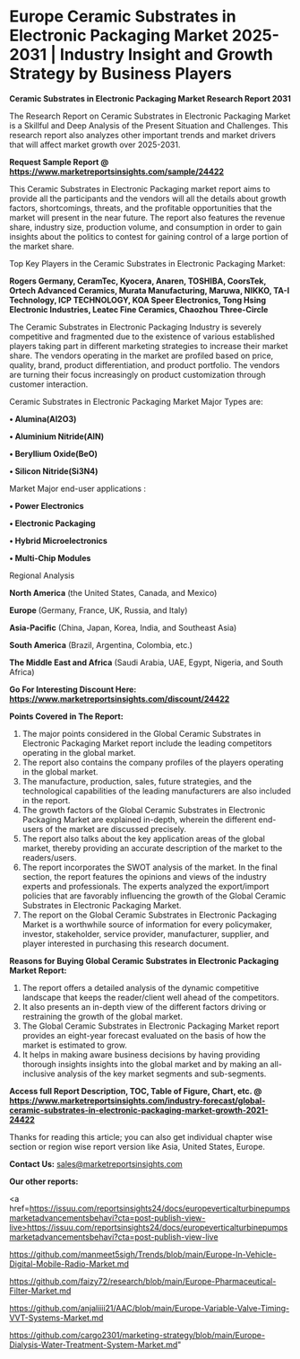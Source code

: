 # Europe Ceramic Substrates in Electronic Packaging Market 2025-2031 | Industry Insight and Growth Strategy by Business Players

<strong>Ceramic Substrates in Electronic Packaging Market Research Report 2031</strong>

The Research Report on Ceramic Substrates in Electronic Packaging Market is a Skillful and Deep Analysis of the Present Situation and Challenges. This research report also analyzes other important trends and market drivers that will affect market growth over 2025-2031.

<strong>Request Sample Report @ <a href=https://www.marketreportsinsights.com/sample/24422>https://www.marketreportsinsights.com/sample/24422</a></strong>

This Ceramic Substrates in Electronic Packaging market report aims to provide all the participants and the vendors will all the details about growth factors, shortcomings, threats, and the profitable opportunities that the market will present in the near future. The report also features the revenue share, industry size, production volume, and consumption in order to gain insights about the politics to contest for gaining control of a large portion of the market share.

Top Key Players in the Ceramic Substrates in Electronic Packaging Market:

<strong>Rogers Germany, CeramTec, Kyocera, Anaren, TOSHIBA, CoorsTek, Ortech Advanced Ceramics, Murata Manufacturing, Maruwa, NIKKO, TA-I Technology, ICP TECHNOLOGY, KOA Speer Electronics, Tong Hsing Electronic Industries, Leatec Fine Ceramics, Chaozhou Three-Circle</strong>

The Ceramic Substrates in Electronic Packaging Industry is severely competitive and fragmented due to the existence of various established players taking part in different marketing strategies to increase their market share. The vendors operating in the market are profiled based on price, quality, brand, product differentiation, and product portfolio. The vendors are turning their focus increasingly on product customization through customer interaction.

Ceramic Substrates in Electronic Packaging Market Major Types are:

<strong>• Alumina(Al2O3)

• Aluminium Nitride(AlN)

• Beryllium Oxide(BeO)

• Silicon Nitride(Si3N4)</strong>

Market Major end-user applications :

<strong>• Power Electronics

• Electronic Packaging

• Hybrid Microelectronics

• Multi-Chip Modules</strong>

Regional Analysis

</u><strong><b>North America</b></strong> (the United States, Canada, and Mexico)

<strong><b>Europe </b></strong>(Germany, France, UK, Russia, and Italy)

<strong><b>Asia-Pacific</b></strong> (China, Japan, Korea, India, and Southeast Asia)

<strong><b>South America</b></strong> (Brazil, Argentina, Colombia, etc.)

<strong><b>The Middle East and Africa</b></strong> (Saudi Arabia, UAE, Egypt, Nigeria, and South Africa)

<strong>Go For Interesting Discount Here: <a href=https://www.marketreportsinsights.com/discount/24422>https://www.marketreportsinsights.com/discount/24422</a></strong>

<strong>Points Covered in The Report:</strong>
<ol>
  <li>The major points considered in the Global Ceramic Substrates in Electronic Packaging Market report include the leading competitors operating in the global market.</li>
  <li>The report also contains the company profiles of the players operating in the global market.</li>
  <li>The manufacture, production, sales, future strategies, and the technological capabilities of the leading manufacturers are also included in the report.</li>
  <li>The growth factors of the Global Ceramic Substrates in Electronic Packaging Market are explained in-depth, wherein the different end-users of the market are discussed precisely.</li>
  <li>The report also talks about the key application areas of the global market, thereby providing an accurate description of the market to the readers/users.</li>
  <li>The report incorporates the SWOT analysis of the market. In the final section, the report features the opinions and views of the industry experts and professionals. The experts analyzed the export/import policies that are favorably influencing the growth of the Global Ceramic Substrates in Electronic Packaging Market.</li>
  <li>The report on the Global Ceramic Substrates in Electronic Packaging Market is a worthwhile source of information for every policymaker, investor, stakeholder, service provider, manufacturer, supplier, and player interested in purchasing this research document.</li>
</ol>
<strong>Reasons for Buying Global Ceramic Substrates in Electronic Packaging Market Report:</strong>

<ol>
  <li>The report offers a detailed analysis of the dynamic competitive landscape that keeps the reader/client well ahead of the competitors.</li>
  <li>It also presents an in-depth view of the different factors driving or restraining the growth of the global market.</li>
  <li>The Global Ceramic Substrates in Electronic Packaging Market report provides an eight-year forecast evaluated on the basis of how the market is estimated to grow.</li>
  <li>It helps in making aware business decisions by having providing thorough insights insights into the global market and by making an all-inclusive analysis of the key market segments and sub-segments.</li>
</ol>
<strong>Access full Report Description, TOC, Table of Figure, Chart, etc. @ <a href=https://www.marketreportsinsights.com/industry-forecast/global-ceramic-substrates-in-electronic-packaging-market-growth-2021-24422>https://www.marketreportsinsights.com/industry-forecast/global-ceramic-substrates-in-electronic-packaging-market-growth-2021-24422</a></strong>


Thanks for reading this article; you can also get individual chapter wise section or region wise report version like Asia, United States, Europe.

<strong>Contact Us:</strong>
sales@marketreportsinsights.com

<strong>Our other reports:</strong>

<a href=https://issuu.com/reportsinsights24/docs/europeverticalturbinepumpsmarketadvancementsbehavi?cta=post-publish-view-live>https://issuu.com/reportsinsights24/docs/europeverticalturbinepumpsmarketadvancementsbehavi?cta=post-publish-view-live</a>

<a href=https://github.com/manmeet5sigh/Trends/blob/main/Europe-In-Vehicle-Digital-Mobile-Radio-Market.md>https://github.com/manmeet5sigh/Trends/blob/main/Europe-In-Vehicle-Digital-Mobile-Radio-Market.md</a>

<a href=https://github.com/faizy72/research/blob/main/Europe-Pharmaceutical-Filter-Market.md>https://github.com/faizy72/research/blob/main/Europe-Pharmaceutical-Filter-Market.md</a>

<a href=https://github.com/anjaliiii21/AAC/blob/main/Europe-Variable-Valve-Timing-VVT-Systems-Market.md>https://github.com/anjaliiii21/AAC/blob/main/Europe-Variable-Valve-Timing-VVT-Systems-Market.md</a>

<a href=https://github.com/cargo2301/marketing-strategy/blob/main/Europe-Dialysis-Water-Treatment-System-Market.md>https://github.com/cargo2301/marketing-strategy/blob/main/Europe-Dialysis-Water-Treatment-System-Market.md</a>"
